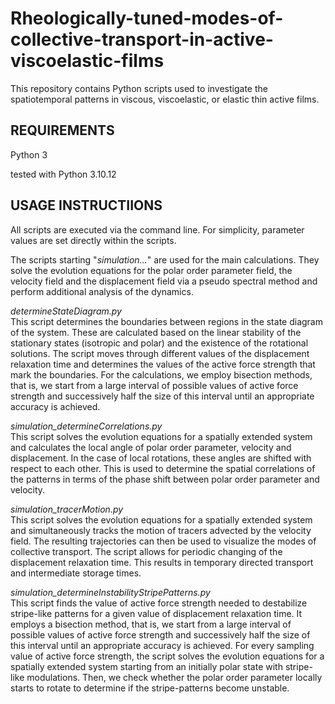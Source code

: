 # Rheologically-tuned-modes-of-collective-transport-in-active-viscoelastic-films
This repository contains Python scripts used to investigate the spatiotemporal patterns in viscous, viscoelastic, or elastic thin active films. 

<h2>REQUIREMENTS</h2>

Python 3

tested with Python 3.10.12


<h2>USAGE INSTRUCTIIONS</h2>

All scripts are executed via the command line. For simplicity, parameter values are set directly within the scripts.

The scripts starting "*simulation...*" are used for the main calculations. They solve the evolution equations for the polar order parameter field, the velocity field and the displacement field via a pseudo spectral method and perform additional analysis of the dynamics.

*determineStateDiagram.py* <br>
This script determines the boundaries between regions in the state diagram of the system. These are calculated based on the linear stability of the stationary states (isotropic and polar) and the existence of the rotational solutions. The script moves through different values of the displacement relaxation time and determines the values of the active force strength that mark the boundaries. For the calculations, we employ bisection methods, that is, we start from a large interval of possible values of active force strength and successively half the size of this interval until an appropriate accuracy is achieved.

*simulation_determineCorrelations.py* <br>
This script solves the evolution equations for a spatially extended system and calculates the local angle of polar order parameter, velocity and displacement. In the case of local rotations, these angles are shifted with respect to each other. This is used to determine the spatial correlations of the patterns in terms of the phase shift between polar order parameter and velocity.

*simulation_tracerMotion.py* <br>
This script solves the evolution equations for a spatially extended system and simultaneously tracks the motion of tracers advected by the velocity field. The resulting trajectories can then be used to visualize the modes of collective transport. The script allows for periodic changing of the displacement relaxation time. This results in temporary directed transport and intermediate storage times.

*simulation_determineInstabilityStripePatterns.py* <br>
This script finds the value of active force strength needed to destabilize stripe-like patterns for a given value of displacement relaxation time. It employs a bisection method, that is, we start from a large interval of possible values of active force strength and successively half the size of this interval until an appropriate accuracy is achieved. For every sampling value of active force strength, the script solves the evolution equations for a spatially extended system starting from an initially polar state with stripe-like modulations. Then, we check whether the polar order parameter locally starts to rotate to determine if the stripe-patterns become unstable.


